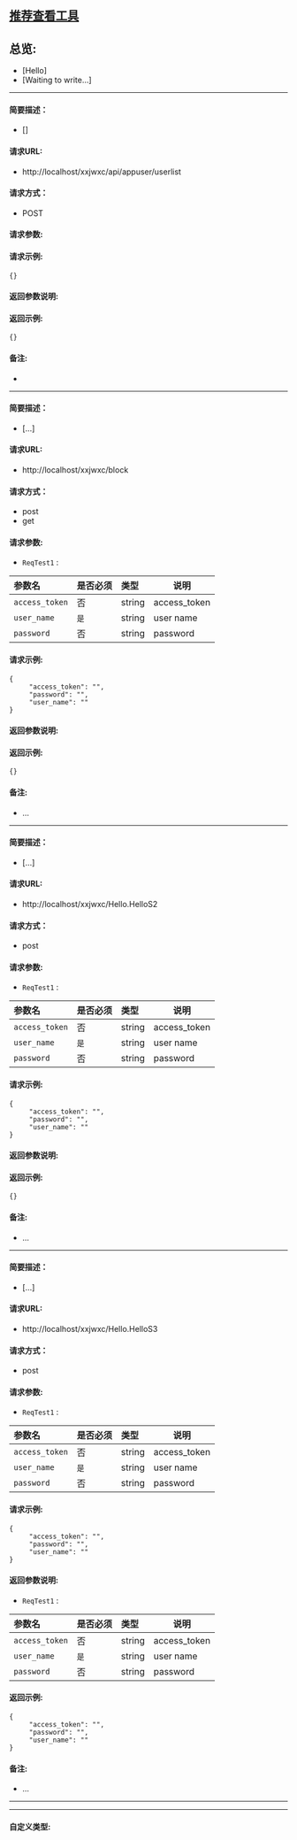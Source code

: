 

## [推荐查看工具](https://www.iminho.me/)

## 总览:
- [Hello]
- [Waiting to write...]

--------------------

#### 简要描述：

- []

#### 请求URL:

- http://localhost/xxjwxc/api/appuser/userlist

#### 请求方式：

- POST

#### 请求参数:


#### 请求示例:
```
{}
```

#### 返回参数说明:


#### 返回示例:
	
```
{}
```

#### 备注:

- 

--------------------

#### 简要描述：

- [...]

#### 请求URL:

- http://localhost/xxjwxc/block

#### 请求方式：

- post
- get

#### 请求参数:

- ` ReqTest1 ` : 

|参数名|是否必须|类型|说明|
|:----    |:---|:----- |-----   |
|`access_token` | 否|string|access_token   |
|`user_name` | `是`|string|user name   |
|`password` | 否|string|password   |


#### 请求示例:
```
{
     "access_token": "",
     "password": "",
     "user_name": ""
}
```

#### 返回参数说明:


#### 返回示例:
	
```
{}
```

#### 备注:

- ...

--------------------

#### 简要描述：

- [...]

#### 请求URL:

- http://localhost/xxjwxc/Hello.HelloS2

#### 请求方式：

- post

#### 请求参数:

- ` ReqTest1 ` : 

|参数名|是否必须|类型|说明|
|:----    |:---|:----- |-----   |
|`access_token` | 否|string|access_token   |
|`user_name` | `是`|string|user name   |
|`password` | 否|string|password   |


#### 请求示例:
```
{
     "access_token": "",
     "password": "",
     "user_name": ""
}
```

#### 返回参数说明:


#### 返回示例:
	
```
{}
```

#### 备注:

- ...

--------------------

#### 简要描述：

- [...]

#### 请求URL:

- http://localhost/xxjwxc/Hello.HelloS3

#### 请求方式：

- post

#### 请求参数:

- ` ReqTest1 ` : 

|参数名|是否必须|类型|说明|
|:----    |:---|:----- |-----   |
|`access_token` | 否|string|access_token   |
|`user_name` | `是`|string|user name   |
|`password` | 否|string|password   |


#### 请求示例:
```
{
     "access_token": "",
     "password": "",
     "user_name": ""
}
```

#### 返回参数说明:

- ` ReqTest1 ` : 

|参数名|是否必须|类型|说明|
|:----    |:---|:----- |-----   |
|`access_token` | 否|string|access_token   |
|`user_name` | `是`|string|user name   |
|`password` | 否|string|password   |


#### 返回示例:
	
```
{
     "access_token": "",
     "password": "",
     "user_name": ""
}
```

#### 备注:

- ...
	

--------------------
--------------------

#### 自定义类型:



